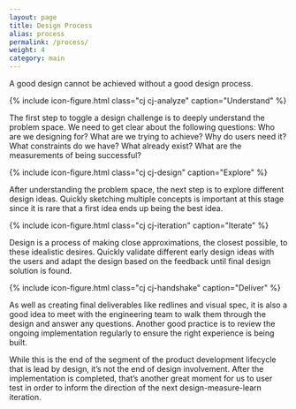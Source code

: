 ```yaml
---
layout: page
title: Design Process
alias: process
permalink: /process/
weight: 4
category: main
---
```


A good design cannot be achieved without a good design process.

<div>{% include icon-figure.html class="cj cj-analyze" caption="Understand" %}</div>

The first step to toggle a design challenge is to deeply understand the problem space. We need to get clear about the following questions: Who are we designing for? What are we trying to achieve? Why do users need it? What constraints do we have? What already exist? What are the measurements of being successful?

<div>{% include icon-figure.html class="cj cj-design" caption="Explore" %}</div>

After understanding the problem space, the next step is to explore different design ideas. Quickly sketching multiple concepts is important at this stage since it is rare that a first idea ends up being the best idea.

<div>{% include icon-figure.html class="cj cj-iteration" caption="Iterate" %}</div>

Design is a process of making close approximations, the closest possible, to these idealistic desires. Quickly validate different early design ideas with the users and adapt the design based on the feedback until final design solution is found.

<div>{% include icon-figure.html class="cj cj-handshake" caption="Deliver" %}</div>

As well as creating final deliverables like redlines and visual spec, it is also a good idea to meet with the engineering team to walk them through the design and answer any questions. Another good practice is to review the ongoing implementation regularly to ensure the right experience is being built.

While this is the end of the segment of the product development lifecycle that is lead by design, it’s not the end of design involvement. After the implementation is completed, that’s another great moment for us to user test in order to inform the direction of the next design-measure-learn iteration.

